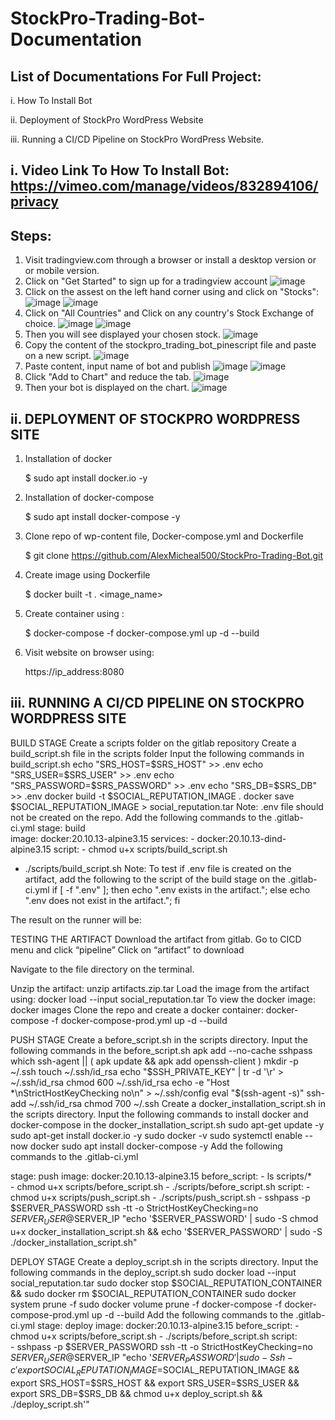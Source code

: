 # StockPro-Trading-Bot-Documentation
## List of Documentations For Full Project:

i. How To Install Bot

ii. Deployment of StockPro WordPress Website

iii. Running a CI/CD Pipeline on StockPro WordPress Website.

## i. Video Link To How To Install Bot: https://vimeo.com/manage/videos/832894106/privacy
## Steps:
1. Visit tradingview.com through a browser or install a desktop version or or mobile version.
2. Click on "Get Started" to sign up for a tradingview account
![image](https://github.com/AlexMicheal500/StockPro-Trading-Bot/assets/99332618/9c82bb42-5b22-4aa7-ab34-db04671154a6)
3. Click on the assest on the left hand corner using and click on "Stocks":
![image](https://github.com/AlexMicheal500/StockPro-Trading-Bot/assets/99332618/3edbc1d0-1609-428d-a6a5-9ca356ff2326)
![image](https://github.com/AlexMicheal500/StockPro-Trading-Bot/assets/99332618/6449fb0e-525a-4e64-914b-866f758ae5a5)
4. Click on "All Countries" and Click on any country's Stock Exchange of choice.
![image](https://github.com/AlexMicheal500/StockPro-Trading-Bot/assets/99332618/6e4aa41e-78c8-48b3-af0b-600aea5edcb4)
![image](https://github.com/AlexMicheal500/StockPro-Trading-Bot/assets/99332618/24f9cfc5-b873-430d-a44c-00faeb579d46)
5. Then you will see displayed your chosen stock.
![image](https://github.com/AlexMicheal500/StockPro-Trading-Bot/assets/99332618/623d6196-cb2f-4f1c-889e-8ec7e1edfa43)
6. Copy the content of the stockpro_trading_bot_pinescript file and paste on a new script.
![image](https://github.com/AlexMicheal500/StockPro-Trading-Bot/assets/99332618/d79e67da-1560-4bb6-a140-69ba64053c27)
7. Paste content, input name of bot and publish
![image](https://github.com/AlexMicheal500/StockPro-Trading-Bot/assets/99332618/4d5f47cf-48a5-4f43-b101-db06ad1173b0)
![image](https://github.com/AlexMicheal500/StockPro-Trading-Bot/assets/99332618/29e380f5-4731-4756-b0af-b91beb0997f7)
8. Click "Add to Chart" and reduce the tab.
![image](https://github.com/AlexMicheal500/StockPro-Trading-Bot/assets/99332618/6145b784-31bc-4462-abd5-dba09ce7308b)
9. Then your bot is displayed on the chart.
![image](https://github.com/AlexMicheal500/StockPro-Trading-Bot/assets/99332618/9e1d7692-c8ec-41f6-bdf1-220285c19c5a)



## ii. DEPLOYMENT OF STOCKPRO WORDPRESS SITE
1. Installation of docker

   $ sudo apt install docker.io -y
   
2. Installation of docker-compose

   $ sudo apt install docker-compose -y
   
3. Clone repo of wp-content file, Docker-compose.yml and Dockerfile

   $ git clone https://github.com/AlexMicheal500/StockPro-Trading-Bot.git
   
4. Create image using Dockerfile

   $ docker built -t . <image_name>

5. Create container using :

   $ docker-compose -f docker-compose.yml up -d --build

6. Visit website on browser using:

   https://ip_address:8080
   
   
## iii. RUNNING A CI/CD PIPELINE ON STOCKPRO WORDPRESS SITE
BUILD STAGE 
Create a scripts folder on the gitlab repository
Create a build_script.sh file in the scripts folder
Input the following commands in build_script.sh
echo "SRS_HOST=$SRS_HOST" >> .env
echo "SRS_USER=$SRS_USER" >> .env
echo "SRS_PASSWORD=$SRS_PASSWORD" >> .env
echo "SRS_DB=$SRS_DB" >> .env
docker build -t $SOCIAL_REPUTATION_IMAGE .
docker save $SOCIAL_REPUTATION_IMAGE > social_reputation.tar
     Note: .env file should not be created on the repo.
Add the following commands to the .gitlab-ci.yml
    stage: build    
    image: docker:20.10.13-alpine3.15
    services:
       - docker:20.10.13-dind-alpine3.15
    script:
        - chmod u+x scripts/build_script.sh
- ./scripts/build_script.sh
Note: To test if .env file is created on the artifact, add the following to the script of the build stage on the .gitlab-ci.yml
if [ -f ".env" ]; then echo ".env exists in the artifact."; else echo ".env does not exist in the artifact."; fi

The result on the runner will be:

TESTING THE ARTIFACT
Download the artifact from gitlab.
Go to CICD menu and click “pipeline”
Click on “artifact” to download


Navigate to the file directory on the terminal.

Unzip the artifact:
unzip artifacts.zip.tar
Load the image from the artifact using:
docker load --input social_reputation.tar
To view the docker image:
docker images 
Clone the repo and create a docker container:
docker-compose -f docker-compose-prod.yml up -d --build 


PUSH STAGE 
Create a before_script.sh in the scripts directory.
Input the following commands in the before_script.sh
apk add --no-cache sshpass
which ssh-agent || ( apk update && apk add openssh-client )
mkdir -p ~/.ssh
touch ~/.ssh/id_rsa
echo "$SSH_PRIVATE_KEY" | tr -d '\r' > ~/.ssh/id_rsa
chmod 600 ~/.ssh/id_rsa
echo -e "Host *\nStrictHostKeyChecking no\n" > ~/.ssh/config
eval "$(ssh-agent -s)"
ssh-add ~/.ssh/id_rsa
chmod 700 ~/.ssh
Create a docker_installation_script.sh in the scripts directory.
Input the following commands to install docker and docker-compose  in the docker_installation_script.sh
sudo apt-get update -y
sudo apt-get install docker.io -y
sudo docker -v
sudo systemctl enable --now docker
sudo apt  install docker-compose -y 
Add the following commands to the .gitlab-ci.yml

stage: push
    image: docker:20.10.13-alpine3.15
    before_script:
        - ls scripts/*	
        - chmod u+x scripts/before_script.sh
        - ./scripts/before_script.sh
    script:
        - chmod u+x scripts/push_script.sh
        - ./scripts/push_script.sh
 	       - sshpass -p $SERVER_PASSWORD ssh -tt -o StrictHostKeyChecking=no $SERVER_USER@$SERVER_IP "echo '$SERVER_PASSWORD' | sudo -S chmod u+x docker_installation_script.sh && echo '$SERVER_PASSWORD' | sudo -S ./docker_installation_script.sh"

DEPLOY STAGE 
Create a deploy_script.sh in the scripts directory.
Input the following commands in the deploy_script.sh
sudo docker load --input social_reputation.tar
sudo docker stop $SOCIAL_REPUTATION_CONTAINER && sudo docker rm $SOCIAL_REPUTATION_CONTAINER
sudo docker system prune -f
sudo docker volume prune -f
docker-compose -f docker-compose-prod.yml up -d --build
Add the following commands to the .gitlab-ci.yml
stage: deploy
    image: docker:20.10.13-alpine3.15
    before_script:
        - chmod u+x scripts/before_script.sh
        - ./scripts/before_script.sh
    script:      
        - sshpass -p $SERVER_PASSWORD ssh -tt -o StrictHostKeyChecking=no $SERVER_USER@$SERVER_IP "echo '$SERVER_PASSWORD' | sudo -S sh -c 'export SOCIAL_REPUTATION_IMAGE=$SOCIAL_REPUTATION_IMAGE && export SRS_HOST=$SRS_HOST && export SRS_USER=$SRS_USER && export SRS_DB=$SRS_DB && chmod u+x deploy_script.sh && ./deploy_script.sh'"








